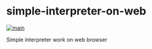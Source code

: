 # simple-interpreter-on-web

[![main](https://github.com/os1ma/simple-interpreter-on-web/actions/workflows/main.yaml/badge.svg)](https://github.com/os1ma/simple-interpreter-on-web/actions/workflows/main.yaml)

Simple interpreter work on web browser
